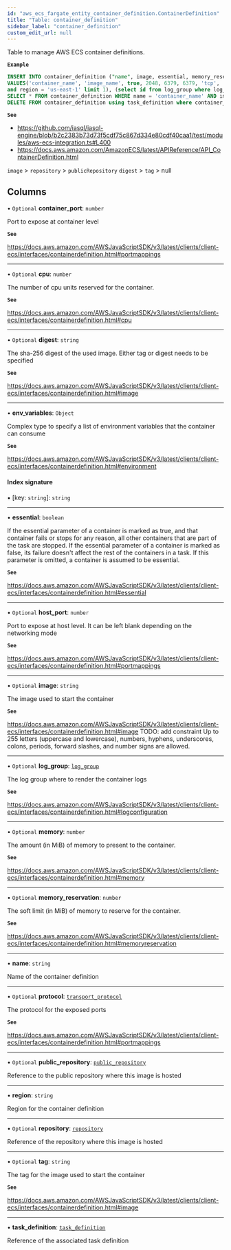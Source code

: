 ```yaml
---
id: "aws_ecs_fargate_entity_container_definition.ContainerDefinition"
title: "Table: container_definition"
sidebar_label: "container_definition"
custom_edit_url: null
---
```


Table to manage AWS ECS container definitions.

**`Example`**

```sql
INSERT INTO container_definition ("name", image, essential, memory_reservation, host_port, container_port, protocol, env_variables, task_definition_id, log_group_id)
VALUES('container_name', 'image_name', true, 2048, 6379, 6379, 'tcp', '{ "test": 2}', (select id from task_definition where family = 'task_definition' and status is null
and region = 'us-east-1' limit 1), (select id from log_group where log_group_name = 'log_group' and region = 'us-east-1'));
SELECT * FROM container_definition WHERE name = 'container_name' AND image = 'image_name';
DELETE FROM container_definition using task_definition where container_definition.task_definition_id = task_definition.id and task_definition.family = 'task_name';
```

**`See`**

 - https://github.com/iasql/iasql-engine/blob/b2c2383b73d73f5cdf75c867d334e80cdf40caa1/test/modules/aws-ecs-integration.ts#L400
 - https://docs.aws.amazon.com/AmazonECS/latest/APIReference/API_ContainerDefinition.html

`image` > `repository` > `publicRepository`
`digest` > `tag` > null

## Columns

• `Optional` **container\_port**: `number`

Port to expose at container level

**`See`**

https://docs.aws.amazon.com/AWSJavaScriptSDK/v3/latest/clients/client-ecs/interfaces/containerdefinition.html#portmappings

___

• `Optional` **cpu**: `number`

The number of cpu units reserved for the container.

**`See`**

https://docs.aws.amazon.com/AWSJavaScriptSDK/v3/latest/clients/client-ecs/interfaces/containerdefinition.html#cpu

___

• `Optional` **digest**: `string`

The sha-256 digest of the used image. Either tag or digest needs to be specified

**`See`**

https://docs.aws.amazon.com/AWSJavaScriptSDK/v3/latest/clients/client-ecs/interfaces/containerdefinition.html#image

___

• **env\_variables**: `Object`

Complex type to specify a list of environment variables that the container can consume

**`See`**

https://docs.aws.amazon.com/AWSJavaScriptSDK/v3/latest/clients/client-ecs/interfaces/containerdefinition.html#environment

#### Index signature

▪ [key: `string`]: `string`

___

• **essential**: `boolean`

If the essential parameter of a container is marked as true, and that container fails or stops for any reason,
all other containers that are part of the task are stopped. If the essential parameter of a container is marked as false,
its failure doesn't affect the rest of the containers in a task. If this parameter is omitted, a container is
assumed to be essential.

**`See`**

https://docs.aws.amazon.com/AWSJavaScriptSDK/v3/latest/clients/client-ecs/interfaces/containerdefinition.html#essential

___

• `Optional` **host\_port**: `number`

Port to expose at host level. It can be left blank depending on the networking mode

**`See`**

https://docs.aws.amazon.com/AWSJavaScriptSDK/v3/latest/clients/client-ecs/interfaces/containerdefinition.html#portmappings

___

• `Optional` **image**: `string`

The image used to start the container

**`See`**

https://docs.aws.amazon.com/AWSJavaScriptSDK/v3/latest/clients/client-ecs/interfaces/containerdefinition.html#image
TODO: add constraint  Up to 255 letters (uppercase and lowercase), numbers, hyphens, underscores, colons, periods, forward slashes, and number signs are allowed.

___

• `Optional` **log\_group**: [`log_group`](aws_cloudwatch_entity_log_group.LogGroup.md)

The log group where to render the container logs

**`See`**

https://docs.aws.amazon.com/AWSJavaScriptSDK/v3/latest/clients/client-ecs/interfaces/containerdefinition.html#logconfiguration

___

• `Optional` **memory**: `number`

The amount (in MiB) of memory to present to the container.

**`See`**

https://docs.aws.amazon.com/AWSJavaScriptSDK/v3/latest/clients/client-ecs/interfaces/containerdefinition.html#memory

___

• `Optional` **memory\_reservation**: `number`

The soft limit (in MiB) of memory to reserve for the container.

**`See`**

https://docs.aws.amazon.com/AWSJavaScriptSDK/v3/latest/clients/client-ecs/interfaces/containerdefinition.html#memoryreservation

___

• **name**: `string`

Name of the container definition

___

• `Optional` **protocol**: [`transport_protocol`](../enums/aws_ecs_fargate_entity_container_definition.TransportProtocol.md)

The protocol for the exposed ports

**`See`**

https://docs.aws.amazon.com/AWSJavaScriptSDK/v3/latest/clients/client-ecs/interfaces/containerdefinition.html#portmappings

___

• `Optional` **public\_repository**: [`public_repository`](aws_ecr_entity_public_repository.PublicRepository.md)

Reference to the public repository where this image is hosted

___

• **region**: `string`

Region for the container definition

___

• `Optional` **repository**: [`repository`](aws_ecr_entity_repository.Repository.md)

Reference of the repository where this image is hosted

___

• `Optional` **tag**: `string`

The tag for the image used to start the container

**`See`**

https://docs.aws.amazon.com/AWSJavaScriptSDK/v3/latest/clients/client-ecs/interfaces/containerdefinition.html#image

___

• **task\_definition**: [`task_definition`](aws_ecs_fargate_entity_task_definition.TaskDefinition.md)

Reference of the associated task definition
